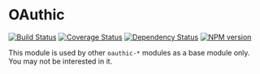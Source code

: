 OAuthic
==========

[![Build Status](https://travis-ci.org/bestng/oauthic.png?branch=master)](https://travis-ci.org/bestng/oauthic)
[![Coverage Status](https://coveralls.io/repos/bestng/oauthic/badge.png)](https://coveralls.io/r/bestng/oauthic)
[![Dependency Status](https://david-dm.org/bestng/oauthic.png)](https://david-dm.org/bestng/oauthic)
[![NPM version](https://badge.fury.io/js/oauthic.png)](http://badge.fury.io/js/oauthic)

This module is used by other `oauthic-*` modules as a base module only. You may not be interested in it.
